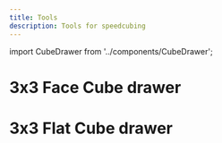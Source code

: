 ```yaml
---
title: Tools
description: Tools for speedcubing
---
```

import CubeDrawer from '../components/CubeDrawer';

# 3x3 Face Cube drawer

<CubeDrawer />

# 3x3 Flat Cube drawer

<CubeDrawer />
